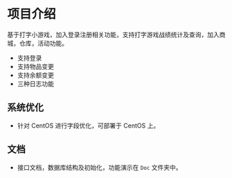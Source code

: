 # 项目介绍

基于打字小游戏，加入登录注册相关功能，支持打字游戏战绩统计及查询，加入商城，仓库，活动功能。

- 支持登录
- 支持物品变更
- 支持余额变更
- 三种日志功能

## 系统优化

- 针对 CentOS 进行字段优化，可部署于 CentOS 上。

## 文档

- 接口文档，数据库结构及初始化，功能演示在 `Doc` 文件夹中。
